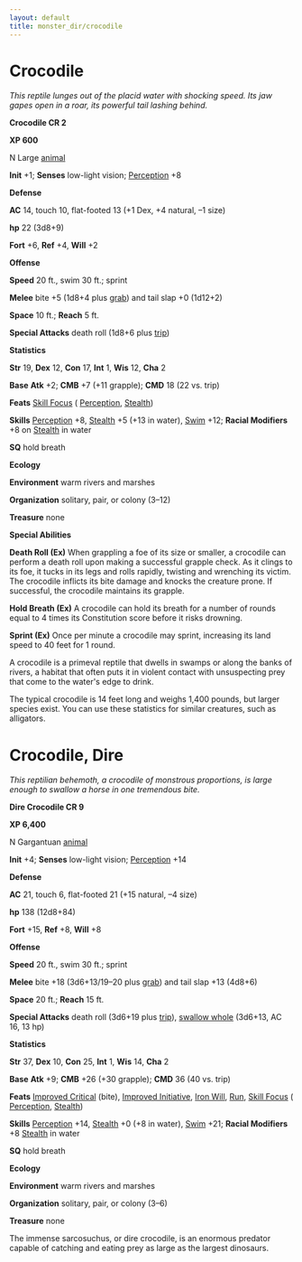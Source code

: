 ```yaml
---
layout: default
title: monster_dir/crocodile
---
```

# Crocodile

_This reptile lunges out of the placid water with shocking speed. Its jaw gapes open in a roar, its powerful tail lashing behind._

**Crocodile CR 2**

**XP 600**

N Large [animal](creatureTypes#_animal)

**Init** +1; **Senses** low-light vision; [Perception](../skill_dir/perception#_perception) +8

**Defense**

**AC** 14, touch 10, flat-footed 13 (+1 Dex, +4 natural, –1 size)

**hp** 22 (3d8+9)

**Fort** +6, **Ref** +4, **Will** +2

**Offense**

**Speed** 20 ft., swim 30 ft.; sprint

**Melee** bite +5 (1d8+4 plus [grab](universalMonsterRules#_grab)) and tail slap +0 (1d12+2)

**Space** 10 ft.; **Reach** 5 ft.

**Special Attacks** death roll (1d8+6 plus [trip](universalMonsterRules#_trip))

**Statistics**

**Str** 19, **Dex** 12, **Con** 17, **Int** 1, **Wis** 12, **Cha** 2

**Base**  **Atk** +2; **CMB** +7 (+11 grapple); **CMD** 18 (22 vs. trip)

**Feats** [Skill Focus](../feats#_skill-focus) ( [Perception](../skill_dir/perception#_perception), [Stealth](../skill_dir/stealth#_stealth))

**Skills** [Perception](../skill_dir/perception#_perception) +8, [Stealth](../skill_dir/stealth#_stealth) +5 (+13 in water), [Swim](../skill_dir/swim#_swim) +12; **Racial Modifiers** +8 on [Stealth](../skill_dir/stealth#_stealth) in water

**SQ** hold breath

**Ecology**

**Environment** warm rivers and marshes

**Organization** solitary, pair, or colony (3–12)

**Treasure** none

**Special Abilities**

**Death Roll (Ex)** When grappling a foe of its size or smaller, a crocodile can perform a death roll upon making a successful grapple check. As it clings to its foe, it tucks in its legs and rolls rapidly, twisting and wrenching its victim. The crocodile inflicts its bite damage and knocks the creature prone. If successful, the crocodile maintains its grapple.

**Hold Breath (Ex)** A crocodile can hold its breath for a number of rounds equal to 4 times its Constitution score before it risks drowning.

**Sprint (Ex)** Once per minute a crocodile may sprint, increasing its land speed to 40 feet for 1 round.

A crocodile is a primeval reptile that dwells in swamps or along the banks of rivers, a habitat that often puts it in violent contact with unsuspecting prey that come to the water's edge to drink.

The typical crocodile is 14 feet long and weighs 1,400 pounds, but larger species exist. You can use these statistics for similar creatures, such as alligators.

# Crocodile, Dire

_This reptilian behemoth, a crocodile of monstrous proportions, is large enough to swallow a horse in one tremendous bite._

**Dire Crocodile CR 9**

**XP 6,400**

N Gargantuan [animal](creatureTypes#_animal)

**Init** +4; **Senses** low-light vision; [Perception](../skill_dir/perception#_perception) +14

**Defense**

**AC** 21, touch 6, flat-footed 21 (+15 natural, –4 size)

**hp** 138 (12d8+84)

**Fort** +15, **Ref** +8, **Will** +8

**Offense**

**Speed** 20 ft., swim 30 ft.; sprint

**Melee** bite +18 (3d6+13/19–20 plus [grab](universalMonsterRules#_grab)) and tail slap +13 (4d8+6)

**Space** 20 ft.; **Reach** 15 ft.

**Special Attacks** death roll (3d6+19 plus [trip](universalMonsterRules#_trip)), [swallow whole](universalMonsterRules#_swallow-whole) (3d6+13, AC 16, 13 hp)

**Statistics**

**Str** 37, **Dex** 10, **Con** 25, **Int** 1, **Wis** 14, **Cha** 2

**Base**  **Atk** +9; **CMB** +26 (+30 grapple); **CMD** 36 (40 vs. trip)

**Feats** [Improved Critical](../feats#_improved-critical) (bite), [Improved Initiative](../feats#_improved-initiative), [Iron Will](../feats#_iron-will), [Run](../feats#_run), [Skill Focus](../feats#_skill-focus) ( [Perception](../skill_dir/perception#_perception), [Stealth](../skill_dir/stealth#_stealth))

**Skills** [Perception](../skill_dir/perception#_perception) +14, [Stealth](../skill_dir/stealth#_stealth) +0 (+8 in water), [Swim](../skill_dir/swim#_swim) +21; **Racial Modifiers** +8 [Stealth](../skill_dir/stealth#_stealth) in water

**SQ** hold breath

**Ecology**

**Environment** warm rivers and marshes

**Organization** solitary, pair, or colony (3–6)

**Treasure** none

The immense sarcosuchus, or dire crocodile, is an enormous predator capable of catching and eating prey as large as the largest dinosaurs.


